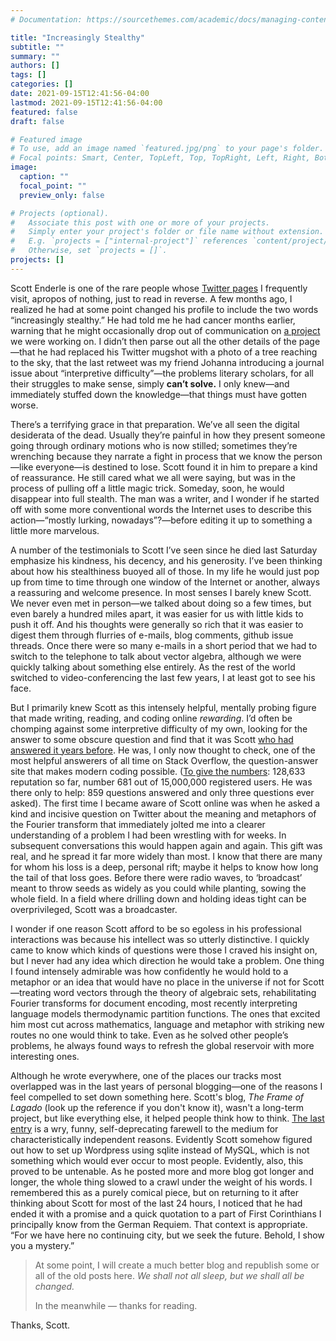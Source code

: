 ```yaml
---
# Documentation: https://sourcethemes.com/academic/docs/managing-content/

title: "Increasingly Stealthy"
subtitle: ""
summary: ""
authors: []
tags: []
categories: []
date: 2021-09-15T12:41:56-04:00
lastmod: 2021-09-15T12:41:56-04:00
featured: false
draft: false

# Featured image
# To use, add an image named `featured.jpg/png` to your page's folder.
# Focal points: Smart, Center, TopLeft, Top, TopRight, Left, Right, BottomLeft, Bottom, BottomRight.
image:
  caption: ""
  focal_point: ""
  preview_only: false

# Projects (optional).
#   Associate this post with one or more of your projects.
#   Simply enter your project's folder or file name without extension.
#   E.g. `projects = ["internal-project"]` references `content/project/deep-learning/index.md`.
#   Otherwise, set `projects = []`.
projects: []
---
```


Scott Enderle is one of the rare people whose [Twitter pages](https://twitter.com/scottenderle) I frequently visit, apropos of nothing, just to read in reverse. A few months ago, I realized he had at some point changed his profile to include the two words “increasingly stealthy.” He had told me he had cancer months earlier, warning that he might occasionally drop out of communication on [a project](https://github.com/senderle/bookworm-compose) we were working on. I didn’t then parse out all the other details of the page—that he had replaced his Twitter mugshot with a photo of a tree reaching to the sky, that the last retweet was my friend Johanna introducing a journal issue about “interpretive difficulty”—the problems literary scholars, for all their struggles to make sense, simply **can’t solve.** I only knew—and immediately stuffed down the knowledge—that things must have gotten worse. 

There’s a terrifying grace in that preparation. We’ve all seen the digital desiderata of the dead. Usually they’re painful in how they present someone going through ordinary motions who is now stilled; sometimes they’re wrenching because they narrate a fight in process that we know the person—like everyone—is destined to lose. Scott found it in him to prepare a kind of reassurance. He still cared what we all were saying, but was in the process of pulling off a little magic trick. Someday, soon, he would disappear into full stealth. The man was a writer, and I wonder if he started off with some more conventional words the Internet uses to describe this action—“mostly lurking, nowadays”?—before editing it up to something a little more marvelous.

A number of the testimonials to Scott I’ve seen since he died last Saturday emphasize his kindness, his decency, and his generosity. I’ve been thinking about how his stealthiness buoyed all of those. In my life he would just pop up from time to time through one window of the Internet or another, always a reassuring and welcome presence. In most senses I barely knew Scott. We never even met in person—we talked about doing so a few times, but even barely a hundred miles apart, it was easier for us with little kids to push it off. And his thoughts were generally so rich that it was easier to digest them through flurries of e-mails, blog comments, github issue threads. Once there were so many e-mails in a short period that we had to switch to the telephone to talk about vector algebra, although we were quickly talking about something else entirely. As the rest of the world switched to video-conferencing the last few years, I at least got to see his face.

But I primarily knew Scott as this intensely helpful, mentally probing figure that made writing, reading, and coding online *rewarding*. I’d often be chomping against some interpretive difficulty of my own, looking for the answer to some obscure question and find that it was Scott [who had answered it years before](https://stats.stackexchange.com/questions/179010/difference-between-pointwise-mutual-information-and-log-likelihood-ratio). He was, I only now thought to check, one of the most helpful answerers of all time on Stack Overflow, the question-answer site that makes modern coding possible. ([To give the numbers](https://stackoverflow.com/users/577088/senderle?tab=topactivity): 128,633 reputation so far, number 681 out of 15,000,000 registered users. He was there only to help: 859 questions answered and only three questions ever asked). The first time I became aware of Scott online was when he asked a kind and incisive question on Twitter about the meaning and metaphors of the Fourier transform that immediately jolted me into a clearer understanding of a problem I had been wrestling with for weeks. In subsequent conversations this would happen again and again. This gift was real, and he spread it far more widely than most. I know that there are many for whom his loss is a deep, personal rift; maybe it helps to know how long the tail of that loss goes. Before there were radio waves, to ‘broadcast’ meant to throw seeds as widely as you could while planting, sowing the whole field. In a field where drilling down and holding ideas tight can be overprivileged, Scott was a broadcaster.

I wonder if one reason Scott afford to be so egoless in his professional interactions was because his intellect was so utterly distinctive. I quickly came to know which kinds of questions were those I craved his insight on, but I never had any idea which direction he would take a problem. One thing I found intensely admirable was how confidently he would hold to a metaphor or an idea that would have no place in the universe if not for Scott—treating word vectors through the theory of algebraic sets, rehabilitating Fourier transforms for document encoding, most recently interpreting language models thermodynamic partition functions. The ones that excited him most cut across mathematics, language and metaphor with striking new routes no one would think to take. Even as he solved other people’s problems, he always found ways to refresh the global reservoir with more interesting ones.

Although he wrote everywhere, one of the places our tracks most overlapped was in the last years of personal blogging—one of the reasons I feel compelled to set down something here. Scott's blog, *The Frame of Lagado* (look up the reference if you don't know it), wasn't a long-term project, but like everything else, it helped people think how to think. [The last entry](http://www.lagado.name/blog/) is a wry, funny, self-deprecating farewell to the medium for characteristically independent reasons. Evidently Scott somehow figured out how to set up Wordpress using sqlite instead of MySQL, which is not something which would ever occur to most people. Evidently, also, this proved to be untenable. As he posted more and more blog got longer and longer, the whole thing slowed to a crawl under the weight of his words. I remembered this as a purely comical piece, but on returning to it after thinking about Scott for most of the last 24 hours, I noticed that he had ended it with a promise and a quick quotation to a part of First Corinthians I principally know from the German Requiem. That context is appropriate. “For we have here no continuing city, but we seek the future. Behold, I show you a mystery.”

> At some point, I will create a much better blog
> and republish some or all of the old posts here.
> *We shall not all sleep, but we shall all be changed.*
> 
> In the meanwhile — thanks for reading.

Thanks, Scott.